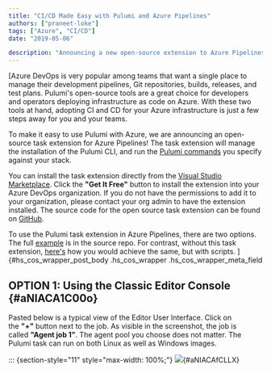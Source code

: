 ```yaml
---
title: "CI/CD Made Easy with Pulumi and Azure Pipelines"
authors: ["praneet-loke"]
tags: ["Azure", "CI/CD"]
date: "2019-05-06"

description: "Announcing a new open-source extension to Azure Pipelines. You can now use Pulumi in your Azure Pipelines workflows."
---
```


[Azure DevOps is very popular among teams that want a single place to
manage their development pipelines, Git repositories, builds, releases,
and test plans. Pulumi's open-source tools are a great choice for
developers and operators deploying infrastructure as code on Azure. With
these two tools at hand, adopting CI and CD for your Azure
infrastructure is just a few steps away for you and your teams. 

To make it easy to use Pulumi with Azure, we are announcing an
open-source task extension for Azure Pipelines! The task extension will
manage the installation of the Pulumi CLI, and run the [Pulumi
commands](https://pulumi.io/reference/commands.html) you specify against
your stack.

You can install the task extension directly from the [Visual Studio
Marketplace](https://marketplace.visualstudio.com/items?itemName=pulumi.build-and-release-task).
Click the **"Get It Free"** button to install the extension into your
Azure DevOps organization. If you do not have the permissions to add it
to your organization, please contact your org admin to have the
extension installed. The source code for the open source task extension
can be found on
[GitHub](https://github.com/pulumi/pulumi-az-pipelines-task).

To use the Pulumi task extension in Azure Pipelines, there are two
options. The
full [example](https://github.com/pulumi/pulumi-az-pipelines-task/tree/master/examples) is
in the source repo. For contrast, without this task extension,
[here's](https://pulumi.io/reference/cd-azure-devops.html#using-scripts-manual-approach) how
you would achieve the same, but with scripts.
]{#hs_cos_wrapper_post_body .hs_cos_wrapper .hs_cos_wrapper_meta_field

OPTION 1: Using the Classic Editor Console {#aNIACA1C00o}
------------------------------------------

Pasted below is a typical view of the Editor User Interface. Click on
the **"+"** button next to the job. As visible in the screenshot, the
job is called **"Agent job 1"**. The agent pool you choose does not
matter. The Pulumi task can run on both Linux as well as Windows
images.


::: {section-style="11" style="max-width: 100%;"}
![](https://quip.com/blob/aNIAAAb1O8e/xOwBXoso6iLooC1l5K5AaQ?a=vzdcNmORxglaR1DXB06AH8abt22mViudVkPg67D2zdYa){#aNIACAfCLLX}
